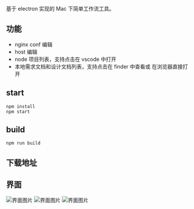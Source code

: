 基于 electron 实现的 Mac 下简单工作流工具。

## 功能

- nginx conf 编辑
- host 编辑
- node 项目列表，支持点击在 vscode 中打开
- 本地需求文档和设计文档列表，支持点击在 finder 中查看或 在浏览器直接打开

## start

```shell
npm install
npm start
```

## build

```shell
npm run build
```

## 下载地址

## 界面

![界面图片](https://github.com/iblq/WF/blob/master/assets/wf1.png) ![界面图片](https://github.com/iblq/WF/blob/master/assets/wf2.png) ![界面图片](https://github.com/iblq/WF/blob/master/assets/wf3.png)
